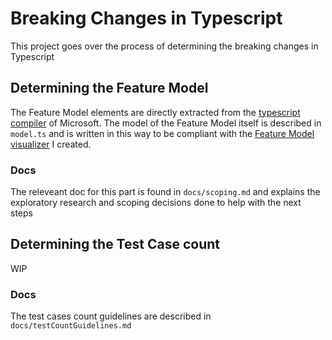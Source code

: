 # Breaking Changes in Typescript

This project goes over the process of determining the breaking changes in Typescript

## Determining the Feature Model

The Feature Model elements are directly extracted from the [typescript compiler](https://github.com/microsoft/TypeScript/blob/main/src/compiler/parser.ts) of Microsoft.
The model of the Feature Model itself is described in `model.ts` and is written in this way to be compliant with the [Feature Model visualizer](https://github.com/Maimunar/feature-model-visualizer) I created.

### Docs

The releveant doc for this part is found in `docs/scoping.md` and explains the exploratory research and scoping decisions done to help with the next steps

## Determining the Test Case count

WIP

### Docs

The test cases count guidelines are described in `docs/testCountGuidelines.md`
